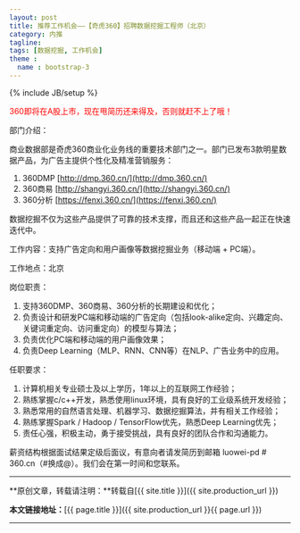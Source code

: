 ```yaml
---
layout: post
title: 推荐工作机会——【奇虎360】招聘数据挖掘工程师（北京） 
category: 内推
tagline: 
tags: [数据挖掘, 工作机会]
theme :
  name : bootstrap-3
---
```

{% include JB/setup %}

<font color='red'>360即将在A股上市，现在甩简历还来得及，否则就赶不上了哦！</font>
<br/>

部门介绍：

商业数据部是奇虎360商业化业务线的重要技术部门之一。部门已发布3款明星数据产品，为广告主提供个性化及精准营销服务：
1. 360DMP [http://dmp.360.cn/](http://dmp.360.cn/)
2. 360商易 [http://shangyi.360.cn/](http://shangyi.360.cn/)
3. 360分析 [https://fenxi.360.cn/](https://fenxi.360.cn/)

数据挖掘不仅为这些产品提供了可靠的技术支撑，而且还和这些产品一起正在快速迭代中。

工作内容：支持广告定向和用户画像等数据挖掘业务（移动端 + PC端）。

工作地点：北京

岗位职责：
1. 支持360DMP、360商易、360分析的长期建设和优化；
2. 负责设计和研发PC端和移动端的广告定向（包括look-alike定向、兴趣定向、关键词重定向、访问重定向）的模型与算法；
3. 负责优化PC端和移动端的用户画像效果；
4. 负责Deep Learning（MLP、RNN、CNN等）在NLP、广告业务中的应用。

任职要求：
1. 计算机相关专业硕士及以上学历，1年以上的互联网工作经验；
2. 熟练掌握c/c++开发，熟悉使用linux环境，具有良好的工业级系统开发经验；
3. 熟悉常用的自然语言处理、机器学习、数据挖掘算法，并有相关工作经验；
4. 熟练掌握Spark / Hadoop / TensorFlow优先，熟悉Deep Learning优先；
5. 责任心强，积极主动，勇于接受挑战，具有良好的团队合作和沟通能力。

薪资结构根据面试结果定级后面议，有意向者请发简历到邮箱 luowei-pd # 360.cn（#换成@）。我们会在第一时间和您联系。

* * *

**原创文章，转载请注明：**转载自[{{ site.title }}]({{ site.production_url }})

**本文链接地址：**[{{ page.title }}]({{ site.production_url }}{{ page.url }})

* * *
